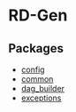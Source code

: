 # RD-Gen

## Packages

- [config](config.md)
- [common](common.md)
- [dag_builder](dag_builder.md)
- [exceptions](exceptions.md)
